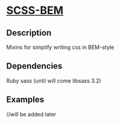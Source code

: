 # [SCSS-BEM](https://github.com/PSDCoder/scss-bem/demo)

## Description
Mixins for simplify writing css in BEM-style

## Dependencies
Ruby sass (until will come libsass 3.2)

## Examples
//will be added later